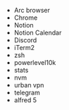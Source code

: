 - Arc browser
- Chrome
- Notion
- Notion Calendar
- Discord
- iTerm2
- zsh
- powerlevel10k
- stats
- nvm
- urban vpn
- telegram
- alfred 5